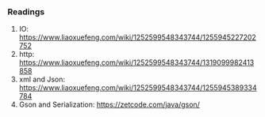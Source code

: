 ### Readings
1. IO: https://www.liaoxuefeng.com/wiki/1252599548343744/1255945227202752
2. http: https://www.liaoxuefeng.com/wiki/1252599548343744/1319099982413858
3. xml and Json: https://www.liaoxuefeng.com/wiki/1252599548343744/1255945389334784
4. Gson and Serialization: https://zetcode.com/java/gson/
